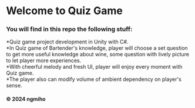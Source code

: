 # Welcome to Quiz Game
### You will find in this repo the following stuff: 
*Quiz game project development in Unity with C#.<br>
*In Quiz game of Bartender's knowledge, player will choose a set question to get more useful knowledge about wine, some question with lively picture to let player more experiences.<br>
*With cheerful melody and fresh UI, player will enjoy every moment with Quiz game.<br>
*The player also can modify volume of ambient dependency on player's sense.<br>
#### © 2024 ngmiho